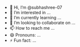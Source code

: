 - 👋 Hi, I’m @subhashree-07
- 👀 I’m interested in ...
- 🌱 I’m currently learning ...
- 💞️ I’m looking to collaborate on ...
- 📫 How to reach me ...
- 😄 Pronouns: ...
- ⚡ Fun fact: ...

<!---
subhashree-07/subhashree-07 is a ✨ special ✨ repository because its `README.md` (this file) appears on your GitHub profile.
You can click the Preview link to take a look at your changes.
--->
